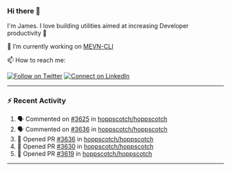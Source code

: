 ### Hi there 👋

I'm James. I love building utilities aimed at increasing Developer productivity :raised_hands: 

🔭 I’m currently working on [MEVN-CLI](https://github.com/madlabsinc/mevn-cli)

📫 How to reach me:

[![Follow on Twitter](https://img.shields.io/badge/--twitter?label=Twitter&logo=Twitter&style=social)](https://twitter.com/james_madhacks) [![Connect on LinkedIn](https://img.shields.io/badge/--linkedin?label=LinkedIn&logo=LinkedIn&style=social)](https://www.linkedin.com/in/jamesgeorge007)

---

### :zap: Recent Activity

<!--START_SECTION:activity-->
1. 🗣 Commented on [#3625](https://github.com/hoppscotch/hoppscotch/pull/3625#issuecomment-1853259878) in [hoppscotch/hoppscotch](https://github.com/hoppscotch/hoppscotch)
2. 🗣 Commented on [#3636](https://github.com/hoppscotch/hoppscotch/pull/3636#issuecomment-1847203162) in [hoppscotch/hoppscotch](https://github.com/hoppscotch/hoppscotch)
3. 💪 Opened PR [#3636](https://github.com/hoppscotch/hoppscotch/pull/3636) in [hoppscotch/hoppscotch](https://github.com/hoppscotch/hoppscotch)
4. 💪 Opened PR [#3630](https://github.com/hoppscotch/hoppscotch/pull/3630) in [hoppscotch/hoppscotch](https://github.com/hoppscotch/hoppscotch)
5. 💪 Opened PR [#3619](https://github.com/hoppscotch/hoppscotch/pull/3619) in [hoppscotch/hoppscotch](https://github.com/hoppscotch/hoppscotch)
<!--END_SECTION:activity-->

---

<!--
**jamesgeorge007/jamesgeorge007** is a ✨ _special_ ✨ repository because its `README.md` (this file) appears on your GitHub profile.

Here are some ideas to get you started:

- 🌱 I’m currently learning ...
- 👯 I’m looking to collaborate on ...
- 🤔 I’m looking for help with ...
- 💬 Ask me about ...
- 😄 Pronouns: ...
- ⚡ Fun fact: ...
-->
